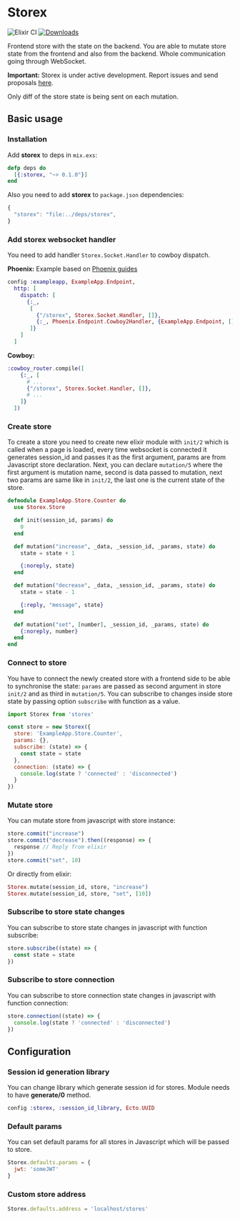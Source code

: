 # Storex

![Elixir CI](https://github.com/nerdslabs/storex/workflows/Elixir%20CI/badge.svg) [![Downloads](https://img.shields.io/hexpm/dt/storex.svg)](https://hex.pm/packages/storex)

Frontend store with the state on the backend. You are able to mutate store state from the frontend and also from the backend. Whole communication going through WebSocket.

**Important:** Storex is under active development. Report issues and send proposals [here](https://github.com/nerdslabs/storex/issues/new).

Only diff of the store state is being sent on each mutation.

## Basic usage

### Installation

Add **storex** to deps in `mix.exs`:

```elixir
defp deps do
  [{:storex, "~> 0.1.0"}]
end
```

Also you need to add **storex** to `package.json` dependencies:

```javascript
{
  "storex": "file:../deps/storex",
}
```

### Add storex websocket handler

You need to add handler `Storex.Socket.Handler` to cowboy dispatch.

**Phoenix:**
Example based on [Phoenix guides](https://hexdocs.pm/phoenix/Phoenix.Endpoint.Cowboy2Adapter.html)

```elixir
config :exampleapp, ExampleApp.Endpoint,
  http: [
    dispatch: [
      {:_,
       [
         {"/storex", Storex.Socket.Handler, []},
         {:_, Phoenix.Endpoint.Cowboy2Handler, {ExampleApp.Endpoint, []}}
       ]}
    ]
  ]
```

**Cowboy:**
```elixir
:cowboy_router.compile([
    {:_, [
      # ...
      {"/storex", Storex.Socket.Handler, []},
      # ...
    ]}
  ])
```

### Create store

To create a store you need to create new elixir module with `init/2` which is called when a page is loaded, every time websocket is connected it generates session_id and passes it as the first argument, params are from Javascript store declaration. Next, you can declare `mutation/5` where the first argument is mutation name, second is data passed to mutation, next two params are same like in `init/2`, the last one is the current state of the store.

```elixir
defmodule ExampleApp.Store.Counter do
  use Storex.Store

  def init(session_id, params) do
    0
  end

  def mutation("increase", _data, _session_id, _params, state) do
    state = state + 1

    {:noreply, state}
  end

  def mutation("decrease", _data, _session_id, _params, state) do
    state = state - 1

    {:reply, "message", state}
  end

  def mutation("set", [number], _session_id, _params, state) do
    {:noreply, number}
  end
end
```

### Connect to store

You have to connect the newly created store with a frontend side to be able to synchronise the state: `params` are passed as second argument in store `init/2` and as third in `mutation/5`. You can subscribe to changes inside store state by passing option `subscribe` with function as a value.

```javascript
import Storex from 'storex'

const store = new Storex({
  store: 'ExampleApp.Store.Counter',
  params: {},
  subscribe: (state) => {
    const state = state
  },
  connection: (state) => {
    console.log(state ? 'connected' : 'disconnected')
  }
})
```

### Mutate store

You can mutate store from javascript with store instance:

```javascript
store.commit("increase")
store.commit("decrease").then((response) => {
  response // Reply from elixir
})
store.commit("set", 10)
```

Or directly from elixir:

```elixir
Storex.mutate(session_id, store, "increase")
Storex.mutate(session_id, store, "set", [10])
```

### Subscribe to store state changes

You can subscribe to store state changes in javascript with function subscribe:

```javascript
store.subscribe((state) => {
  const state = state
})
```

### Subscribe to store connection

You can subscribe to store connection state changes in javascript with function connection:

```javascript
store.connection((state) => {
  console.log(state ? 'connected' : 'disconnected')
})
```

## Configuration

### Session id generation library

You can change library which generate session id for stores. Module needs to have **generate/0** method.

```elixir
config :storex, :session_id_library, Ecto.UUID
```

### Default params

You can set default params for all stores in Javascript which will be passed to store.

```javascript
Storex.defaults.params = {
  jwt: 'someJWT'
}
```

### Custom store address

```javascript
Storex.defaults.address = 'localhost/stores'
```